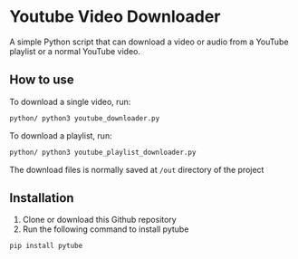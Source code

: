 # Youtube Video Downloader

A simple Python script that can download a video or audio from a YouTube playlist or a normal YouTube video.

## How to use

To download a single video, run:

```sh
python/ python3 youtube_downloader.py
```

To download a playlist, run:

```sh
python/ python3 youtube_playlist_downloader.py
```

The download files is normally saved at `/out` directory of the project

## Installation

1. Clone or download this Github repository
2. Run the following command to install pytube

```sh
pip install pytube
```
